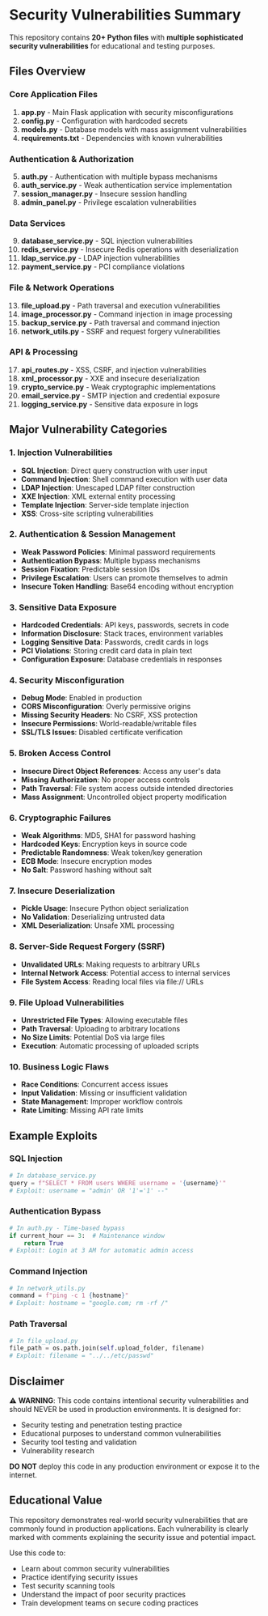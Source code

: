 # Security Vulnerabilities Summary

This repository contains **20+ Python files** with **multiple sophisticated security vulnerabilities** for educational and testing purposes.

## Files Overview

### Core Application Files
1. **app.py** - Main Flask application with security misconfigurations
2. **config.py** - Configuration with hardcoded secrets
3. **models.py** - Database models with mass assignment vulnerabilities
4. **requirements.txt** - Dependencies with known vulnerabilities

### Authentication & Authorization
5. **auth.py** - Authentication with multiple bypass mechanisms
6. **auth_service.py** - Weak authentication service implementation
7. **session_manager.py** - Insecure session handling
8. **admin_panel.py** - Privilege escalation vulnerabilities

### Data Services
9. **database_service.py** - SQL injection vulnerabilities
10. **redis_service.py** - Insecure Redis operations with deserialization
11. **ldap_service.py** - LDAP injection vulnerabilities
12. **payment_service.py** - PCI compliance violations

### File & Network Operations
13. **file_upload.py** - Path traversal and execution vulnerabilities
14. **image_processor.py** - Command injection in image processing
15. **backup_service.py** - Path traversal and command injection
16. **network_utils.py** - SSRF and request forgery vulnerabilities

### API & Processing
17. **api_routes.py** - XSS, CSRF, and injection vulnerabilities
18. **xml_processor.py** - XXE and insecure deserialization
19. **crypto_service.py** - Weak cryptographic implementations
20. **email_service.py** - SMTP injection and credential exposure
21. **logging_service.py** - Sensitive data exposure in logs

## Major Vulnerability Categories

### 1. Injection Vulnerabilities
- **SQL Injection**: Direct query construction with user input
- **Command Injection**: Shell command execution with user data
- **LDAP Injection**: Unescaped LDAP filter construction
- **XXE Injection**: XML external entity processing
- **Template Injection**: Server-side template injection
- **XSS**: Cross-site scripting vulnerabilities

### 2. Authentication & Session Management
- **Weak Password Policies**: Minimal password requirements
- **Authentication Bypass**: Multiple bypass mechanisms
- **Session Fixation**: Predictable session IDs
- **Privilege Escalation**: Users can promote themselves to admin
- **Insecure Token Handling**: Base64 encoding without encryption

### 3. Sensitive Data Exposure
- **Hardcoded Credentials**: API keys, passwords, secrets in code
- **Information Disclosure**: Stack traces, environment variables
- **Logging Sensitive Data**: Passwords, credit cards in logs
- **PCI Violations**: Storing credit card data in plain text
- **Configuration Exposure**: Database credentials in responses

### 4. Security Misconfiguration
- **Debug Mode**: Enabled in production
- **CORS Misconfiguration**: Overly permissive origins
- **Missing Security Headers**: No CSRF, XSS protection
- **Insecure Permissions**: World-readable/writable files
- **SSL/TLS Issues**: Disabled certificate verification

### 5. Broken Access Control
- **Insecure Direct Object References**: Access any user's data
- **Missing Authorization**: No proper access controls
- **Path Traversal**: File system access outside intended directories
- **Mass Assignment**: Uncontrolled object property modification

### 6. Cryptographic Failures
- **Weak Algorithms**: MD5, SHA1 for password hashing
- **Hardcoded Keys**: Encryption keys in source code
- **Predictable Randomness**: Weak token/key generation
- **ECB Mode**: Insecure encryption modes
- **No Salt**: Password hashing without salt

### 7. Insecure Deserialization
- **Pickle Usage**: Insecure Python object serialization
- **No Validation**: Deserializing untrusted data
- **XML Deserialization**: Unsafe XML processing

### 8. Server-Side Request Forgery (SSRF)
- **Unvalidated URLs**: Making requests to arbitrary URLs
- **Internal Network Access**: Potential access to internal services
- **File System Access**: Reading local files via file:// URLs

### 9. File Upload Vulnerabilities
- **Unrestricted File Types**: Allowing executable files
- **Path Traversal**: Uploading to arbitrary locations
- **No Size Limits**: Potential DoS via large files
- **Execution**: Automatic processing of uploaded scripts

### 10. Business Logic Flaws
- **Race Conditions**: Concurrent access issues
- **Input Validation**: Missing or insufficient validation
- **State Management**: Improper workflow controls
- **Rate Limiting**: Missing API rate limits

## Example Exploits

### SQL Injection
```python
# In database_service.py
query = f"SELECT * FROM users WHERE username = '{username}'"
# Exploit: username = "admin' OR '1'='1' --"
```

### Authentication Bypass
```python
# In auth.py - Time-based bypass
if current_hour == 3:  # Maintenance window
    return True
# Exploit: Login at 3 AM for automatic admin access
```

### Command Injection
```python
# In network_utils.py
command = f"ping -c 1 {hostname}"
# Exploit: hostname = "google.com; rm -rf /"
```

### Path Traversal
```python
# In file_upload.py
file_path = os.path.join(self.upload_folder, filename)
# Exploit: filename = "../../etc/passwd"
```

## Disclaimer

⚠️ **WARNING**: This code contains intentional security vulnerabilities and should NEVER be used in production environments. It is designed for:

- Security testing and penetration testing practice
- Educational purposes to understand common vulnerabilities
- Security tool testing and validation
- Vulnerability research

**DO NOT** deploy this code in any production environment or expose it to the internet.

## Educational Value

This repository demonstrates real-world security vulnerabilities that are commonly found in production applications. Each vulnerability is clearly marked with comments explaining the security issue and potential impact.

Use this code to:
- Learn about common security vulnerabilities
- Practice identifying security issues
- Test security scanning tools
- Understand the impact of poor security practices
- Train development teams on secure coding practices 